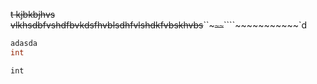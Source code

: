 ~~t       kjbkbjhvs vlkhsdbfvshdfbvkdsfhvblsdhfvlshdkfvbskhvbs~~``~~~`~~`~~````~~~~~~~~~~~`d
```c++
adasda
int
```
```j++
int
```
